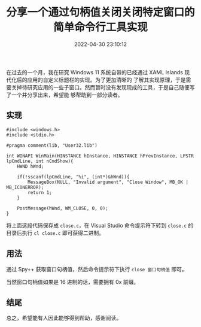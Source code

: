 ﻿---
title: 分享一个通过句柄值关闭关闭特定窗口的简单命令行工具实现
date: 2022-04-30 23:10:12
categories:
- [技术, Windows, Windows 应用, 开发, 体验]
tags:
- 技术
- Windows
- Windows 应用
- 开发
- 体验
---

在过去的一个月，我在研究 Windows 11 系统自带的已经通过 XAML Islands 现代化后的应用的自定义标题栏的实现。为了更加清晰的
了解其实现原理，于是需要关掉待研究应用的一些子窗口。然而暂时没有发现现成的工具，于是自己随便写了一个并分享出来，希望能
够帮助到一部分读者。

## 实现

```
#include <windows.h>
#include <stdio.h>

#pragma comment(lib, "User32.lib")

int WINAPI WinMain(HINSTANCE hInstance, HINSTANCE hPrevInstance, LPSTR lpCmdLine, int nCmdShow){
    HWND hWnd;

    if(!sscanf(lpCmdLine, "%i", (int*)&hWnd)){
        MessageBox(NULL, "Invalid argument", "Close Window", MB_OK | MB_ICONERROR);
        return 1;
    }

    PostMessage(hWnd, WM_CLOSE, 0, 0);
}
```

将上面这段代码保存成 `close.c`，在 Visual Studio 命令提示符下转到 `close.c` 的目录后执行 `cl close.c` 即可获得二进制。

## 用法

通过 Spy++ 获取窗口句柄值，然后命令提示符下执行 `close 窗口句柄值` 即可。

当然窗口句柄值如果是 16 进制的话，需要拥有 0x 前缀。

## 结尾

总之，希望能有人因此能够得到帮助，感谢阅读。
